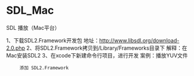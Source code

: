 # SDL_Mac
SDL 播放（Mac平台）

  1、下载SDL2.Framework开发包
           地址：http://www.libsdl.org/download-2.0.php
     2、将SDL2.Framework拷贝到/Library/Frameworks目录下
           解释：在Mac安装SDL2
     3、在xcode下新建命令行项目，进行开发
           案例：播放YUV文件

         添加 SDL2.Framework


